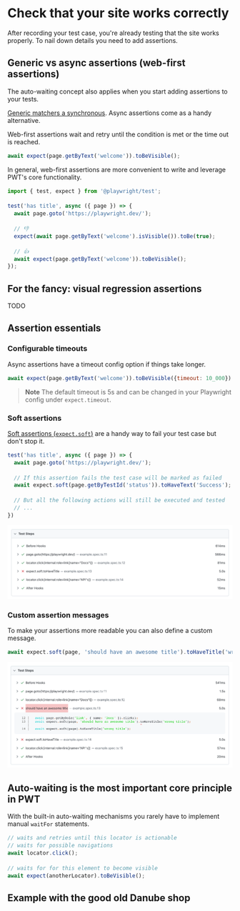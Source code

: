 # Check that your site works correctly

After recording your test case, you're already testing that the site works properly. To nail down details you need to add assertions.
## Generic vs async assertions (web-first assertions)

The auto-waiting concept also applies when you start adding assertions to your tests.

[Generic matchers a synchronous](https://playwright.dev/docs/api/class-genericassertions). Async assertions come as a handy alternative.

Web-first assertions wait and retry until the condition is met or the time out is reached.

```javascript
await expect(page.getByText('welcome')).toBeVisible();
```
In general, web-first assertions are more convenient to write and leverage PWT's core functionality.

```javascript
import { test, expect } from '@playwright/test';

test('has title', async ({ page }) => {
  await page.goto('https://playwright.dev/');

  // 👎
  expect(await page.getByText('welcome').isVisible()).toBe(true);

  // 👍
  await expect(page.getByText('welcome')).toBeVisible();
});
```
## For the fancy: visual regression assertions

TODO

## Assertion essentials

### Configurable timeouts

Async assertions have a timeout config option if things take longer.

```javascript
await expect(page.getByText('welcome')).toBeVisible({timeout: 10_000})
```

> **Note**
> The default timeout is 5s and can be changed in your Playwright config under `expect.timeout`.

### Soft assertions

[Soft assertions (`expect.soft`)](https://playwright.dev/docs/test-assertions#soft-assertions) are a handy way to fail your test case but don't stop it.

```javascript
test('has title', async ({ page }) => {
  await page.goto('https://playwright.dev/');

  // If this assertion fails the test case will be marked as failed
  await expect.soft(page.getByTestId('status')).toHaveText('Success');

  // But all the following actions will still be executed and tested
  // ...
})
```
![Soft assertion example in the HTML report](../../assets/02-02-soft-assertions.png)

### Custom assertion messages

To make your assertions more readable you can also define a custom message.

```javascript
await expect.soft(page, 'should have an awesome title').toHaveTitle('wrong title');
```

![Custom assertion message](../../assets/02-02-assertion-message.png)

## Auto-waiting is the most important core principle in PWT

With the built-in auto-waiting mechanisms you rarely have to implement manual `waitFor` statements.

```javascript
// waits and retries until this locator is actionable
// waits for possible navigations
await locator.click();

// waits for for this element to become visible
await expect(anotherLocator).toBeVisible();
```

## Example with the good old Danube shop


